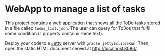 # WebApp to manage a list of tasks
This project contains a web application that shows all the ToDo tasks stored in a file called ```todos_list.json```. The user can query for ToDos that fulfil some condition (a property contains some text). 

Deploy your code to a [Jetty](http://www.eclipse.org/jetty/) server with ```gradle jettyEclipseRun```. Then, open the static HTML document served at [http://localhost:8080/](http://localhost:8080/).

